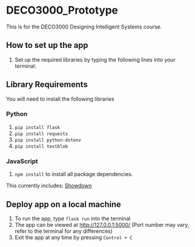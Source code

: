 # DECO3000_Prototype
This is for the DECO3000 Designing Intelligent Systems course.

## How to set up the app
1. Set up the required libraries by typing the following lines into your terminal:
## Library Requirements
You will need to install the following libraries
### Python
1. `pip install flask`
2. `pip install requests`
3. `pip install python-dotenv`
4. `pip install textblob`
### JavaScript
1. `npm install` to install all package dependencies.

This currently includes: [Showdown](https://github.com/showdownjs/showdown)

## Deploy app on a local machine
1. To run the app, type `flask run` into the terminal
2. The app can be viewed at http://127.0.0.1:5000/ (Port number may vary, refer to the terminal for any differences)
3. Exit the app at any time by pressing `Control + C`